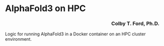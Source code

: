 # AlphaFold3 on HPC

<h3 align="right">Colby T. Ford, Ph.D.</h3>

Logic for running AlphaFold3 in a Docker container on an HPC cluster environment.